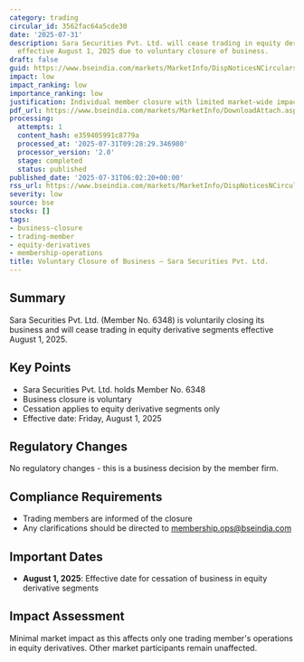 ```yaml
---
category: trading
circular_id: 3562fac64a5cde30
date: '2025-07-31'
description: Sara Securities Pvt. Ltd. will cease trading in equity derivative segments
  effective August 1, 2025 due to voluntary closure of business.
draft: false
guid: https://www.bseindia.com/markets/MarketInfo/DispNoticesNCirculars.aspx?Noticeid={FC04B22B-9914-4C80-9B89-B23C8B266B22}&noticeno=20250731-6&dt=07/31/2025&icount=6&totcount=10&flag=0
impact: low
impact_ranking: low
importance_ranking: low
justification: Individual member closure with limited market-wide impact
pdf_url: https://www.bseindia.com/markets/MarketInfo/DownloadAttach.aspx?id=20250731-6&attachedId=
processing:
  attempts: 1
  content_hash: e359405991c8779a
  processed_at: '2025-07-31T09:28:29.346980'
  processor_version: '2.0'
  stage: completed
  status: published
published_date: '2025-07-31T06:02:20+00:00'
rss_url: https://www.bseindia.com/markets/MarketInfo/DispNoticesNCirculars.aspx?Noticeid={FC04B22B-9914-4C80-9B89-B23C8B266B22}&noticeno=20250731-6&dt=07/31/2025&icount=6&totcount=10&flag=0
severity: low
source: bse
stocks: []
tags:
- business-closure
- trading-member
- equity-derivatives
- membership-operations
title: Voluntary Closure of Business – Sara Securities Pvt. Ltd.
---
```


## Summary

Sara Securities Pvt. Ltd. (Member No. 6348) is voluntarily closing its business and will cease trading in equity derivative segments effective August 1, 2025.

## Key Points

- Sara Securities Pvt. Ltd. holds Member No. 6348
- Business closure is voluntary
- Cessation applies to equity derivative segments only
- Effective date: Friday, August 1, 2025

## Regulatory Changes

No regulatory changes - this is a business decision by the member firm.

## Compliance Requirements

- Trading members are informed of the closure
- Any clarifications should be directed to membership.ops@bseindia.com

## Important Dates

- **August 1, 2025**: Effective date for cessation of business in equity derivative segments

## Impact Assessment

Minimal market impact as this affects only one trading member's operations in equity derivatives. Other market participants remain unaffected.